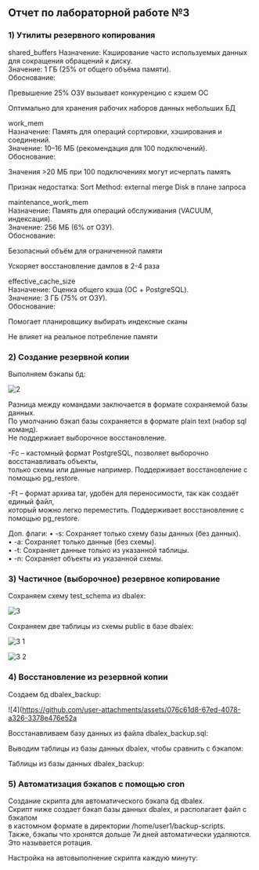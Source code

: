 ## Отчет по лабораторной работе №3

### 1) Утилиты резервного копирования

shared_buffers
Назначение: Кэширование часто используемых данных для сокращения обращений к диску.\
Значение: 1 ГБ (25% от общего объёма памяти).\
Обоснование:

Превышение 25% ОЗУ вызывает конкуренцию с кэшем ОС

Оптимально для хранения рабочих наборов данных небольших БД

work_mem\
Назначение: Память для операций сортировки, хэширования и соединений.\
Значение: 10–16 МБ (рекомендация для 100 подключений).\
Обоснование:

Значения >20 МБ при 100 подключениях могут исчерпать память

Признак недостатка: Sort Method: external merge Disk в плане запроса


maintenance_work_mem\
Назначение: Память для операций обслуживания (VACUUM, индексация).\
Значение: 256 МБ (6% от ОЗУ).\
Обоснование:

Безопасный объём для ограниченной памяти

Ускоряет восстановление дампов в 2-4 раза


effective_cache_size\
Назначение: Оценка общего кэша (ОС + PostgreSQL).\
Значение: 3 ГБ (75% от ОЗУ).\
Обоснование:

Помогает планировщику выбирать индексные сканы

Не влияет на реальное потребление памяти


### 2) Создание резервной копии

Выполняем бэкапы бд:

![2](https://github.com/user-attachments/assets/446d8a7b-9e91-4b89-a9ec-43a74c64b800)

Разница между командами заключается в формате сохраняемой базы данных. \
По умолчанию бэкап базы сохраняется в формате plain text (набор sql команд). \
Не поддержиает выборочное восстановление.

-Fc – кастомный формат PostgreSQL, позволяет выборочно восстанавливать объекты,\
только схемы или данные например. Поддерживает восстановление с помощью pg_restore.

-Ft – формат архива tar, удобен для переносимости, так как создаёт единый файл,\
который можно легко переместить. Поддерживает восстановление с помощью pg_restore.

Доп. флаги:
•	-s: Сохраняет только схему базы данных (без данных).\
•	-a: Сохраняет только данные (без схемы).\
•	-t: Сохраняет данные только из указанной таблицы.\
•	-n: Сохраняет объекты из указанной схемы.

### 3) Частичное (выборочное) резервное копирование

Сохраняем схему test_schema из dbalex:

![3](https://github.com/user-attachments/assets/54d66f9c-0ced-4bcc-a709-b4d089da1fd0)

Сохраняем две таблицы из схемы public в базе dbalex:

![3 1](https://github.com/user-attachments/assets/02ac44a8-a406-4feb-9695-b9139095cbe1)

![3 2](https://github.com/user-attachments/assets/1b6be1ba-ee62-4580-950d-ed8690b1d647)

### 4) Восстановление из резервной копии

Создаем бд dbalex_backup:

![4](https://github.com/user-attachments/assets/076c61d8-67ed-4078-a326-3378e476e52a

Восстанавливаем базу данных из файла dbalex_backup.sql:



Выводим таблицы из базы данных dbalex, чтобы сравнить с бэкапом:


Таблицы из базы данных dbalex_backup:



### 5) Автоматизация бэкапов с помощью cron

Создание скрипта для автоматического бэкапа бд dbalex.\
Скрипт ниже создает бэкап базы данных dbalex, и располагает файл с бэкапом \
в кастомном формате в директории /home/user1/backup-scripts. \
Также, бэкапы что хронятся дольше 7и дней автоматически удаляются. Это называется ротация.


Настройка на автовыполнение скрипта каждую минуту:



